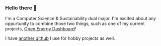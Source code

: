 ### Hello there 👋

I'm a Computer Science & Sustainability dual major. I'm excited about any oppurtunity to combine those two things, such as one of my current projects, [Open Energy Dashboard](https://github.com/OpenEnergyDashboard/OED)!

I have [another github](https://github.com/airom42) I use for hobby projects as well.

<!--
**spearec/spearec** is a ✨ _special_ ✨ repository because its `README.md` (this file) appears on your GitHub profile.

Here are some ideas to get you started:

- 🔭 I’m currently working on ...
- 🌱 I’m currently learning ...
- 👯 I’m looking to collaborate on ...
- 🤔 I’m looking for help with ...
- 💬 Ask me about ...
- 📫 How to reach me: ...
- 😄 Pronouns: ...
- ⚡ Fun fact: ...
-->
